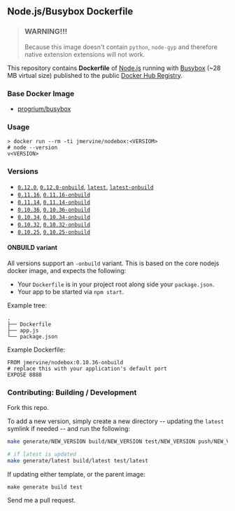 ## Node.js/Busybox Dockerfile

> ### WARNING!!!
>
> Because this image doesn't contain `python`, `node-gyp` and therefore native extension extensions will not work.

This repository contains **Dockerfile** of [Node.js](http://nodejs.org/) running with [Busybox](https://github.com/progrium/busybox) (~28 MB virtual size) published to the public [Docker Hub Registry](https://registry.hub.docker.com/).


### Base Docker Image

* [progrium/busybox](https://registry.hub.docker.com/u/progrium/busybox/)

### Usage

    > docker run --rm -ti jmervine/nodebox:<VERSIOM>
    # node --version
    v<VERSION>

### Versions

* [`0.12.0`], [`0.12.0-onbuild`], [`latest`], [`latest-onbuild`]
* [`0.11.16`], [`0.11.16-onbuild`]
* [`0.11.14`], [`0.11.14-onbuild`]
* [`0.10.36`], [`0.10.36-onbuild`]
* [`0.10.34`], [`0.10.34-onbuild`]
* [`0.10.32`], [`0.10.32-onbuild`]
* [`0.10.25`], [`0.10.25-onbuild`]

#### ONBUILD variant

All versions support an `-onbuild` variant. This is based on the core nodejs docker image, and expects the following:

* Your `Dockerfile` is in your project root along side your `package.json`.
* Your app to be started via `npm start`.

Example tree:

```
.
├── Dockerfile
├── app.js
└── package.json
```

Example Dockerfile:

```
FROM jmervine/nodebox:0.10.36-onbuild
# replace this with your application's default port
EXPOSE 8888
```

### Contributing: Building / Development

Fork this repo.

To add a new version, simply create a new directory -- updating the `latest` symlink if needed -- and run the following:

```bash
make generate/NEW_VERSION build/NEW_VERSION test/NEW_VERSION push/NEW_VERSION

# if latest is updated
make generate/latest build/latest test/latest
```

If updating either template, or the parent image:

```
make generate build test
```

Send me a pull request.

[`0.10.25`]: https://github.com/jmervine/docker-nodebox/blob/master/0.10.25/Dockerfile
[`0.10.25-onbuild`]: https://github.com/jmervine/docker-nodebox/blob/master/0.10.25/onbuild/Dockerfile
[`0.10.32`]: https://github.com/jmervine/docker-nodebox/blob/master/0.10.32/Dockerfile
[`0.10.32-onbuild`]: https://github.com/jmervine/docker-nodebox/blob/master/0.10.32/onbuild/Dockerfile
[`0.10.34`]: https://github.com/jmervine/docker-nodebox/blob/master/0.10.34/Dockerfile
[`0.10.34-onbuild`]: https://github.com/jmervine/docker-nodebox/blob/master/0.10.34/onbuild/Dockerfile
[`0.10.36`]: https://github.com/jmervine/docker-nodebox/blob/master/0.10.36/Dockerfile
[`0.10.36-onbuild`]: https://github.com/jmervine/docker-nodebox/blob/master/0.10.36/onbuild/Dockerfile
[`0.11.14`]: https://github.com/jmervine/docker-nodebox/blob/master/0.11.14/Dockerfile
[`0.11.14-onbuild`]: https://github.com/jmervine/docker-nodebox/blob/master/0.11.14/onbuild/Dockerfile
[`0.11.16`]: https://github.com/jmervine/docker-nodebox/blob/master/0.11.16/Dockerfile
[`0.11.16-onbuild`]: https://github.com/jmervine/docker-nodebox/blob/master/0.11.16/onbuild/Dockerfile
[`0.12.0`]: https://github.com/jmervine/docker-nodebox/blob/master/0.12.0/Dockerfile
[`0.12.0-onbuild`]: https://github.com/jmervine/docker-nodebox/blob/master/0.12.0/onbuild/Dockerfile
[`latest`]: https://github.com/jmervine/docker-nodebox/blob/master/0.12.0/Dockerfile
[`latest-onbuild`]: https://github.com/jmervine/docker-nodebox/blob/master/0.12.0/onbuild/Dockerfile
